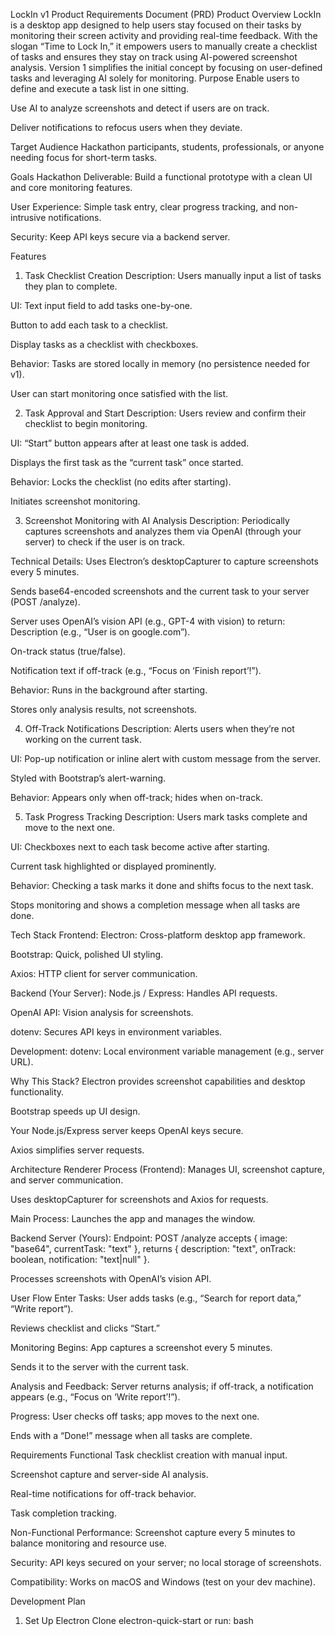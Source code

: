 LockIn v1 Product Requirements Document (PRD)
Product Overview
LockIn is a desktop app designed to help users stay focused on their tasks by monitoring their screen activity and providing real-time feedback. With the slogan “Time to Lock In,” it empowers users to manually create a checklist of tasks and ensures they stay on track using AI-powered screenshot analysis. Version 1 simplifies the initial concept by focusing on user-defined tasks and leveraging AI solely for monitoring.
Purpose
Enable users to define and execute a task list in one sitting.

Use AI to analyze screenshots and detect if users are on track.

Deliver notifications to refocus users when they deviate.

Target Audience
Hackathon participants, students, professionals, or anyone needing focus for short-term tasks.

Goals
Hackathon Deliverable: Build a functional prototype with a clean UI and core monitoring features.

User Experience: Simple task entry, clear progress tracking, and non-intrusive notifications.

Security: Keep API keys secure via a backend server.

Features
1. Task Checklist Creation
Description: Users manually input a list of tasks they plan to complete.

UI:
Text input field to add tasks one-by-one.

Button to add each task to a checklist.

Display tasks as a checklist with checkboxes.

Behavior:
Tasks are stored locally in memory (no persistence needed for v1).

User can start monitoring once satisfied with the list.

2. Task Approval and Start
Description: Users review and confirm their checklist to begin monitoring.

UI:
“Start” button appears after at least one task is added.

Displays the first task as the “current task” once started.

Behavior:
Locks the checklist (no edits after starting).

Initiates screenshot monitoring.

3. Screenshot Monitoring with AI Analysis
Description: Periodically captures screenshots and analyzes them via OpenAI (through your server) to check if the user is on track.

Technical Details:
Uses Electron’s desktopCapturer to capture screenshots every 5 minutes.

Sends base64-encoded screenshots and the current task to your server (POST /analyze).

Server uses OpenAI’s vision API (e.g., GPT-4 with vision) to return:
Description (e.g., “User is on google.com”).

On-track status (true/false).

Notification text if off-track (e.g., “Focus on ‘Finish report’!”).

Behavior:
Runs in the background after starting.

Stores only analysis results, not screenshots.

4. Off-Track Notifications
Description: Alerts users when they’re not working on the current task.

UI:
Pop-up notification or inline alert with custom message from the server.

Styled with Bootstrap’s alert-warning.

Behavior:
Appears only when off-track; hides when on-track.

5. Task Progress Tracking
Description: Users mark tasks complete and move to the next one.

UI:
Checkboxes next to each task become active after starting.

Current task highlighted or displayed prominently.

Behavior:
Checking a task marks it done and shifts focus to the next task.

Stops monitoring and shows a completion message when all tasks are done.

Tech Stack
Frontend:
Electron: Cross-platform desktop app framework.

Bootstrap: Quick, polished UI styling.

Axios: HTTP client for server communication.

Backend (Your Server):
Node.js / Express: Handles API requests.

OpenAI API: Vision analysis for screenshots.

dotenv: Secures API keys in environment variables.

Development:
dotenv: Local environment variable management (e.g., server URL).

Why This Stack?
Electron provides screenshot capabilities and desktop functionality.

Bootstrap speeds up UI design.

Your Node.js/Express server keeps OpenAI keys secure.

Axios simplifies server requests.

Architecture
Renderer Process (Frontend):
Manages UI, screenshot capture, and server communication.

Uses desktopCapturer for screenshots and Axios for requests.

Main Process:
Launches the app and manages the window.

Backend Server (Yours):
Endpoint: POST /analyze accepts { image: "base64", currentTask: "text" }, returns { description: "text", onTrack: boolean, notification: "text|null" }.

Processes screenshots with OpenAI’s vision API.

User Flow
Enter Tasks:
User adds tasks (e.g., “Search for report data,” “Write report”).

Reviews checklist and clicks “Start.”

Monitoring Begins:
App captures a screenshot every 5 minutes.

Sends it to the server with the current task.

Analysis and Feedback:
Server returns analysis; if off-track, a notification appears (e.g., “Focus on ‘Write report’!”).

Progress:
User checks off tasks; app moves to the next one.

Ends with a “Done!” message when all tasks are complete.

Requirements
Functional
Task checklist creation with manual input.

Screenshot capture and server-side AI analysis.

Real-time notifications for off-track behavior.

Task completion tracking.

Non-Functional
Performance: Screenshot capture every 5 minutes to balance monitoring and resource use.

Security: API keys secured on your server; no local storage of screenshots.

Compatibility: Works on macOS and Windows (test on your dev machine).

Development Plan
1. Set Up Electron
Clone electron-quick-start or run:
bash

